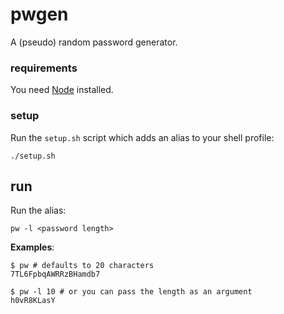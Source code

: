 # pwgen

A (pseudo) random password generator.

### requirements

You need [Node](https://nodejs.org/en/) installed.

### setup

Run the `setup.sh` script which adds an alias to your shell profile:

```shell
./setup.sh
```

## run

Run the alias:

```shell
pw -l <password length>
```

**Examples**:

```shell
$ pw # defaults to 20 characters
7TL6FpbqAWRRzBHamdb7

$ pw -l 10 # or you can pass the length as an argument
h0vR8KLasY
```
